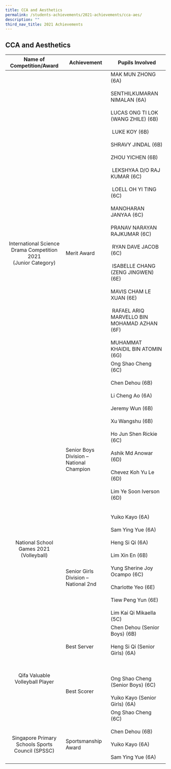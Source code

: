```yaml
---
title: CCA and Aesthetics
permalink: /students-achievements/2021-achievements/cca-aes/
description: ""
third_nav_title: 2021 Achievements
---
```

## CCA and Aesthetics

| **Name of Competition/Award**  | **Achievement**  | **Pupils Involved**  |
|:-:|---|---|
| <br><br><br><br><br><br><br><br><br><br><br><br>International Science Drama Competition<br> 2021  <br>(Junior Category)  | <br><br><br><br><br><br><br><br><br><br><br><br>Merit Award  | MAK MUN ZHONG (6A)  <br><br>SENTHILKUMARAN NIMALAN (6A)  <br><br>LUCAS ONG TI LOK (WANG ZHILE) (6B)  <br><br>&nbsp;LUKE KOY (6B)<br><br>SHRAVY JINDAL (6B)  <br><br>ZHOU YICHEN (6B)  <br><br>&nbsp;LEKSHYAA D/O RAJ KUMAR (6C)  <br><br>&nbsp;LOELL OH YI TING (6C)  <br><br>MANOHARAN JANYAA (6C)  <br><br>PRANAV NARAYAN RAJKUMAR (6C)  <br><br>&nbsp;RYAN DAVE JACOB (6C)  <br><br>&nbsp;ISABELLE CHANG (ZENG JINGWEN) (6E)  <br><br>MAVIS CHAM LE XUAN (6E)  <br><br>&nbsp;RAFAEL ARIQ MARVELLO BIN MOHAMAD AZHAN (6F)  <br><br>MUHAMMAT KHAIDIL BIN ATOMIN (6G)  |
| <br><br><br><br><br><br><br><br><br><br><br><br><br><br><br><br><br><br>National School Games 2021 (Volleyball)  | <br><br><br><br><br><br><br><br>Senior Boys Division – National Champion <br><br><br><br><br><br><br><br><br><br><br><br><br><br><br><br>Senior Girls Division –  <br>National 2nd | Ong Shao Cheng (6C)<br><br>Chen Dehou (6B)<br><br>Li Cheng Ao (6A)<br><br>Jeremy Wun (6B)<br><br>Xu Wangshu (6B)<br><br>Ho Jun Shen Rickie (6C)<br><br>Ashik Md Anowar (6D)<br><br>Chevez Koh Yu Le (6D)<br><br>Lim Ye Soon Iverson (6D) <br><br><br>Yuiko Kayo (6A)<br><br>Sam Ying Yue (6A)<br><br>Heng Si Qi (6A)<br><br>Lim Xin En (6B)<br><br>Yung Sherine Joy Ocampo (6C)<br><br>Charlotte Yeo (6E)<br><br>Tiew Peng Yun (6E)<br><br>Lim Kai Qi Mikaella (5C) |
| <br><br><br><br>Qifa Valuable Volleyball Player  | <br>Best Server <br><br><br><br><br><br><br>Best Scorer  | Chen Dehou (Senior Boys) (6B)<br><br>Heng Si Qi (Senior Girls) (6A) <br><br><br><br>Ong Shao Cheng (Senior Boys) (6C)<br><br>Yuiko Kayo (Senior Girls) (6A) |
| <br><br><br>Singapore Primary Schools Sports Council (SPSSC)  | <br><br><br>Sportsmanship Award  | Ong Shao Cheng (6C)<br><br>Chen Dehou (6B)<br><br>Yuiko Kayo (6A)<br><br>Sam Ying Yue (6A)  |
|   |   |   |
